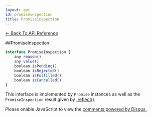 ```yaml
---
layout: api
id: promiseinspection
title: PromiseInspection
---
```



[← Back To API Reference](/docs/api-reference.html)
<div class="api-code-section"><markdown>
##PromiseInspection

```js
interface PromiseInspection {
    any reason()
    any value()
    boolean isPending()
    boolean isRejected()
    boolean isFulfilled()
    boolean isCancelled()
}
```

This interface is implemented by `Promise` instances as well as the `PromiseInspection` result given by [.reflect()]().
</markdown></div>

<div id="disqus_thread"></div>
<script type="text/javascript">
    var disqus_title = "PromiseInspection";
    var disqus_shortname = "bluebirdjs";
    var disqus_identifier = "disqus-id-promiseinspection";
    
    (function() {
        var dsq = document.createElement("script"); dsq.type = "text/javascript"; dsq.async = true;
        dsq.src = "//" + disqus_shortname + ".disqus.com/embed.js";
        (document.getElementsByTagName("head")[0] || document.getElementsByTagName("body")[0]).appendChild(dsq);
    })();
</script>
<noscript>Please enable JavaScript to view the <a href="https://disqus.com/?ref_noscript" rel="nofollow">comments powered by Disqus.</a></noscript>